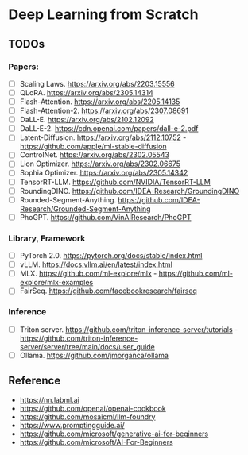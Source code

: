 # Deep Learning from Scratch

## TODOs
### Papers:
- [ ] Scaling Laws. https://arxiv.org/abs/2203.15556
- [ ] QLoRA. https://arxiv.org/abs/2305.14314
- [ ] Flash-Attention. https://arxiv.org/abs/2205.14135
- [ ] Flash-Attention-2. https://arxiv.org/abs/2307.08691
- [ ] DaLL-E. https://arxiv.org/abs/2102.12092
- [ ] DaLL-E-2. https://cdn.openai.com/papers/dall-e-2.pdf
- [ ] Latent-Diffusion. https://arxiv.org/abs/2112.10752 - https://github.com/apple/ml-stable-diffusion
- [ ] ControlNet. https://arxiv.org/abs/2302.05543
- [ ] Lion Optimizer. https://arxiv.org/abs/2302.06675
- [ ] Sophia Optimizer. https://arxiv.org/abs/2305.14342
- [ ] TensorRT-LLM. https://github.com/NVIDIA/TensorRT-LLM
- [ ] RoundingDINO. https://github.com/IDEA-Research/GroundingDINO
- [ ] Rounded-Segment-Anything. https://github.com/IDEA-Research/Grounded-Segment-Anything
- [ ] PhoGPT. https://github.com/VinAIResearch/PhoGPT 

### Library, Framework
- [ ] PyTorch 2.0. https://pytorch.org/docs/stable/index.html
- [ ] vLLM. https://docs.vllm.ai/en/latest/index.html
- [ ] MLX. https://github.com/ml-explore/mlx - https://github.com/ml-explore/mlx-examples
- [ ] FairSeq. https://github.com/facebookresearch/fairseq

### Inference
- [ ] Triton server. https://github.com/triton-inference-server/tutorials - https://github.com/triton-inference-server/server/tree/main/docs/user_guide
- [ ] Ollama. https://github.com/jmorganca/ollama

## Reference
- https://nn.labml.ai
- https://github.com/openai/openai-cookbook
- https://github.com/mosaicml/llm-foundry
- https://www.promptingguide.ai/
- https://github.com/microsoft/generative-ai-for-beginners
- https://github.com/microsoft/AI-For-Beginners
